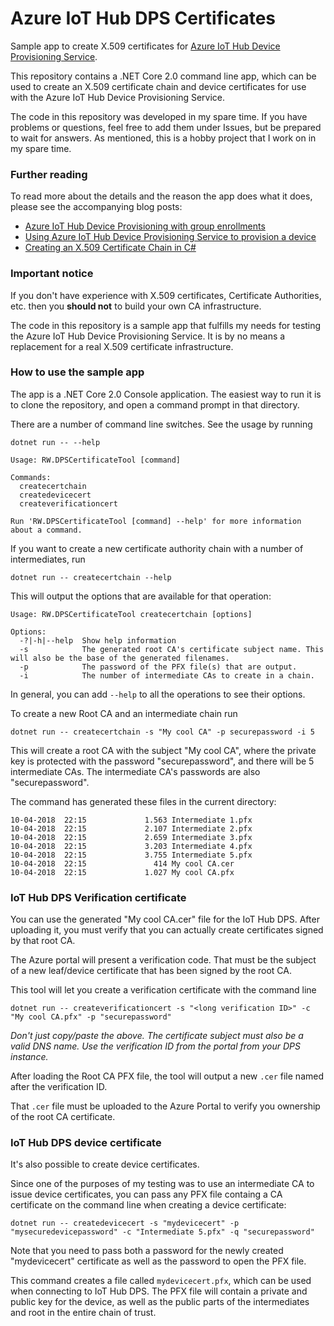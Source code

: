 # Azure IoT Hub DPS Certificates
Sample app to create X.509 certificates for [Azure IoT Hub Device Provisioning Service](https://docs.microsoft.com/en-us/azure/iot-dps/about-iot-dps).

This repository contains a .NET Core 2.0 command line app, which can be used to create an X.509 certificate chain and device certificates for use with the Azure IoT Hub Device Provisioning Service.

The code in this repository was developed in my spare time. If you have problems or questions, feel free to add them under Issues, but be prepared to wait for answers. As mentioned, this is a hobby project that I work on in my spare time.

### Further reading
To read more about the details and the reason the app does what it does, 
please see the accompanying blog posts:

* [Azure IoT Hub Device Provisioning with group enrollments](https://blog.rassie.dk/2018/04/azure-iot-hub-device-provisioning-with-group-enrollments/)
* [Using Azure IoT Hub Device Provisioning Service to provision a device](https://blog.rassie.dk/2018/04/using-azure-iot-hub-device-provisioning-service-to-provision-a-device/)
* [Creating an X.509 Certificate Chain in C#](https://blog.rassie.dk/2018/04/creating-an-x-509-certificate-chain-in-c)

### Important notice
If you don't have experience with X.509 certificates, Certificate Authorities, 
etc. then you **should not** to build your own CA infrastructure.

The code in this repository is a sample app that fulfills my needs for testing 
the Azure IoT Hub Device Provisioning Service. It is by no means a replacement 
for a real X.509 certificate infrastructure.

### How to use the sample app
The app is a .NET Core 2.0 Console application.
The easiest way to run it is to clone the repository, and open a command prompt 
in that directory.

There are a number of command line switches. See the usage by running
```
dotnet run -- --help
```
```
Usage: RW.DPSCertificateTool [command]

Commands:
  createcertchain
  createdevicecert
  createverificationcert

Run 'RW.DPSCertificateTool [command] --help' for more information about a command.
```

If you want to create a new certificate authority chain with a number of intermediates, run
```
dotnet run -- createcertchain --help
```

This will output the options that are available for that operation:
```
Usage: RW.DPSCertificateTool createcertchain [options]

Options:
  -?|-h|--help  Show help information
  -s            The generated root CA's certificate subject name. This will also be the base of the generated filenames.
  -p            The password of the PFX file(s) that are output.
  -i            The number of intermediate CAs to create in a chain.
```

In general, you can add `--help` to all the operations to see their options.

To create a new Root CA and an intermediate chain run
```
dotnet run -- createcertchain -s "My cool CA" -p securepassword -i 5
```

This will create a root CA with the subject "My cool CA", where the private 
key is protected with the password "securepassword", and there will be 5 
intermediate CAs. The intermediate CA's passwords are also "securepassword".

The command has generated these files in the current directory:
```
10-04-2018  22:15             1.563 Intermediate 1.pfx
10-04-2018  22:15             2.107 Intermediate 2.pfx
10-04-2018  22:15             2.659 Intermediate 3.pfx
10-04-2018  22:15             3.203 Intermediate 4.pfx
10-04-2018  22:15             3.755 Intermediate 5.pfx
10-04-2018  22:15               414 My cool CA.cer
10-04-2018  22:15             1.027 My cool CA.pfx
```

### IoT Hub DPS Verification certificate
You can use the generated "My cool CA.cer" file for the IoT Hub DPS. After 
uploading it, you must verify that you can actually create certificates
signed by that root CA.

The Azure portal will present a verification code. That must be the subject of
a new leaf/device certificate that has been signed by the root CA.

This tool will let you create a verification certificate with the command line
```
dotnet run -- createverificationcert -s "<long verification ID>" -c "My cool CA.pfx" -p "securepassword"
```
*Don't just copy/paste the above. The certificate subject must also be a valid DNS name. Use the verification ID from the portal from your DPS instance.*

After loading the Root CA PFX file, the tool will output a new `.cer` file 
named after the verification ID.

That `.cer` file must be uploaded to the Azure Portal to verify you ownership 
of the root CA certificate.

### IoT Hub DPS device certificate
It's also possible to create device certificates.

Since one of the purposes of my testing was to use an intermediate CA to issue 
device certificates, you can pass any PFX file containg a CA certificate on 
the command line when creating a device certificate:

```
dotnet run -- createdevicecert -s "mydevicecert" -p "mysecuredevicepassword" -c "Intermediate 5.pfx" -q "securepassword"
```
Note that you need to pass both a password for the newly created "mydevicecert" certificate as well as the password to open the PFX file.

This command creates a file called `mydevicecert.pfx`, which can be used 
when connecting to IoT Hub DPS. The PFX file will contain a private and public 
key for the device, as well as the public parts of the intermediates and root 
in the entire chain of trust.
